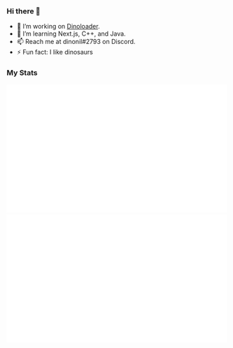 ### Hi there 👋

- 🔭 I’m working on [Dinoloader](https://github.com/users/dinonull/projects/2/).
- 🌱 I’m learning Next.js, C++, and Java.
- 📫 Reach me at dinonil#2793 on Discord.
- ⚡ Fun fact: I like dinosaurs
### My Stats
![Stats](https://raw.githubusercontent.com/dinonull/github-stats/master/generated/languages.svg)
![Stats](https://raw.githubusercontent.com/dinonull/github-stats/master/generated/overview.svg)

